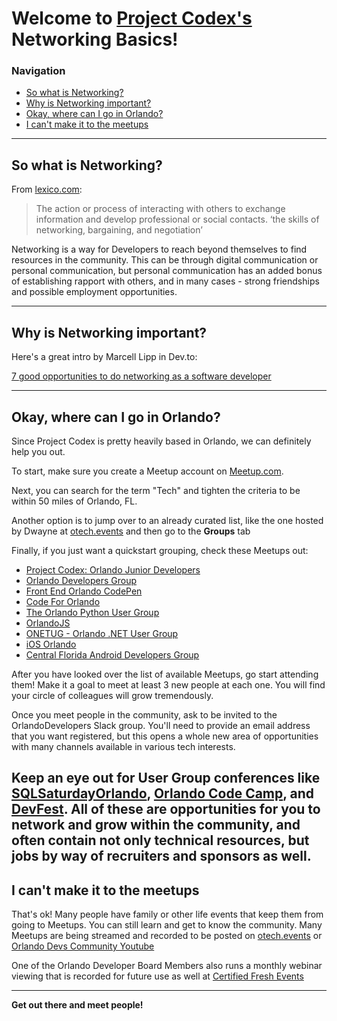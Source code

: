 # Welcome to [Project Codex's][1] Networking Basics!
[1]: https://github.com/ProjectCodex

### Navigation
  - [So what is Networking?](#so-what-is-networking)
  - [Why is Networking important?](#why-is-networking-important)
  - [Okay, where can I go in Orlando?](#okay-where-can-i-go-in-orlando)
  - [I can't make it to the meetups](#i-cant-make-it-to-the-meetups)

---
## So what is Networking?

From [lexico.com](https://www.lexico.com/en/definition/networking):
>The action or process of interacting with others to exchange information and develop professional or social contacts.
>‘the skills of networking, bargaining, and negotiation’

Networking is a way for Developers to reach beyond themselves to find resources in the community. This can be through digital communication or personal communication, 
but personal communication has an added bonus of establishing rapport with others, and in many cases - strong friendships and possible employment opportunities.

---
## Why is Networking important?

Here's a great intro by Marcell Lipp in Dev.to: 

[7 good opportunities to do networking as a software developer](https://dev.to/rlxdprogrammer/7-good-opportunities-to-do-networking-as-a-software-developer-38cf)  

---
## Okay, where can I go in Orlando?

Since Project Codex is pretty heavily based in Orlando, we can definitely help you out. 

To start, make sure you create a Meetup account on [Meetup.com](https://www.meetup.com/).

Next, you can search for the term "Tech" and tighten the criteria to be within 50 miles of Orlando, FL.

Another option is to jump over to an already curated list, like the one hosted by Dwayne at [otech.events](https://otech.events/) and then go to the **Groups** tab

Finally, if you just want a quickstart grouping, check these Meetups out:

  * [Project Codex: Orlando Junior Developers](https://www.meetup.com/orlando-juniors/)
  * [Orlando Developers Group](https://www.meetup.com/OrlandoDevs/)
  * [Front End Orlando CodePen](https://www.meetup.com/Front-End-Orlando/)
  * [Code For Orlando](https://www.meetup.com/Code-For-Orlando/)
  * [The Orlando Python User Group](https://www.meetup.com/OrlandoPython/)
  * [OrlandoJS](https://www.meetup.com/OrlandoJS/)
  * [ONETUG - Orlando .NET User Group](https://www.meetup.com/ONETUG/)
  * [iOS Orlando](https://www.meetup.com/iOS-Orlando/)
  * [Central Florida Android Developers Group](https://www.meetup.com/Central-Florida-Android-Developers-Group/)

After you have looked over the list of available Meetups, go start attending them! Make it a goal to meet at least 3 new people at each one. You will find your circle of colleagues will grow tremendously.

Once you meet people in the community, ask to be invited to the OrlandoDevelopers Slack group. You'll need to provide an email address that you want registered, 
but this opens a whole new area of opportunities with many channels available in various tech interests. 

Keep an eye out for User Group conferences like [SQLSaturdayOrlando](https://www.sqlsaturday.com/), [Orlando Code Camp](https://orlandocodecamp.com/), and [DevFest](https://devfestflorida.org/).
All of these are opportunities for you to network and grow within the community, and often contain not only technical resources, but jobs by way of recruiters and sponsors as well. 
---
## I can't make it to the meetups

That's ok! Many people have family or other life events that keep them from going to Meetups. You can still learn and get to know the community.
Many Meetups are being streamed and recorded to be posted on [otech.events](https://otech.events/) or [Orlando Devs Community Youtube](https://www.youtube.com/channel/UC1WEDaqcQohRZY7B6G7WayA/videos)

One of the Orlando Developer Board Members also runs a monthly webinar viewing that is recorded for future use as well at [Certified Fresh Events](https://cfe.dev/)

---

**Get out there and meet people!**